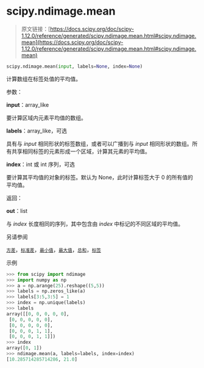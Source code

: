 # scipy.ndimage.mean

> 原文链接：[https://docs.scipy.org/doc/scipy-1.12.0/reference/generated/scipy.ndimage.mean.html#scipy.ndimage.mean](https://docs.scipy.org/doc/scipy-1.12.0/reference/generated/scipy.ndimage.mean.html#scipy.ndimage.mean)

```py
scipy.ndimage.mean(input, labels=None, index=None)
```

计算数组在标签处值的平均值。

参数：

**input**：array_like

要计算区域内元素平均值的数组。

**labels**：array_like，可选

具有与 *input* 相同形状的标签数组，或者可以广播到与 *input* 相同形状的数组。所有共享相同标签的元素形成一个区域，计算其元素的平均值。

**index**：int 或 int 序列，可选

要计算其平均值的对象的标签。默认为 None，此时计算标签大于 0 的所有值的平均值。

返回：

**out**：list

与 *index* 长度相同的序列，其中包含由 *index* 中标记的不同区域的平均值。

另请参阅

[`方差`](https://docs.scipy.org/doc/scipy-1.12.0/reference/generated/scipy.ndimage.variance.html#scipy.ndimage.variance "scipy.ndimage.variance")，[`标准差`](https://docs.scipy.org/doc/scipy-1.12.0/reference/generated/scipy.ndimage.standard_deviation.html#scipy.ndimage.standard_deviation "scipy.ndimage.standard_deviation")，[`最小值`](https://docs.scipy.org/doc/scipy-1.12.0/reference/generated/scipy.ndimage.minimum.html#scipy.ndimage.minimum "scipy.ndimage.minimum")，[`最大值`](https://docs.scipy.org/doc/scipy-1.12.0/reference/generated/scipy.ndimage.maximum.html#scipy.ndimage.maximum "scipy.ndimage.maximum")，[`总和`](https://docs.python.org/3/library/functions.html#sum "（在 Python v3.12 中）")，[`标签`](https://docs.scipy.org/doc/scipy-1.12.0/reference/generated/scipy.ndimage.label.html#scipy.ndimage.label "scipy.ndimage.label")

示例

```py
>>> from scipy import ndimage
>>> import numpy as np
>>> a = np.arange(25).reshape((5,5))
>>> labels = np.zeros_like(a)
>>> labels[3:5,3:5] = 1
>>> index = np.unique(labels)
>>> labels
array([[0, 0, 0, 0, 0],
 [0, 0, 0, 0, 0],
 [0, 0, 0, 0, 0],
 [0, 0, 0, 1, 1],
 [0, 0, 0, 1, 1]])
>>> index
array([0, 1])
>>> ndimage.mean(a, labels=labels, index=index)
[10.285714285714286, 21.0] 
```
